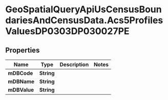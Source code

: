 # GeoSpatialQueryApiUsCensusBoundariesAndCensusData.Acs5ProfilesValuesDP0303DP030027PE

## Properties

Name | Type | Description | Notes
------------ | ------------- | ------------- | -------------
**mDBCode** | **String** |  | 
**mDBName** | **String** |  | 
**mDBValue** | **String** |  | 


